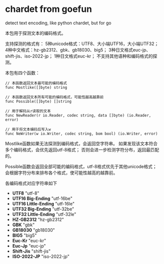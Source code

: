 chardet from goefun
=======

detect text encoding, like python chardet, but for go

本包用于探测文本的编码格式。

支持探测的格式有：
5种unicode格式：UTF8、大小端UTF16，大小端UTF32；
4种中文格式：hz-gb2312、gbk、gb18030、big5；
3种日文格式euc-jp、shift-jis、iso-2022-jp；
1种日文格式euc-kr；
不支持其他语种和编码格式的探测。

本包有四个函数：

	// 本函数返回文本最可能的编码格式
    func Mostlike([]byte) string
	
	// 本函数返回文本所有可能的编码格式，可能性越高越靠前
	func Possible([]byte) []string
	
	// 用于解码从r读取的文本
	func NewReader(r io.Reader, codec string, data []byte) (io.Reader, error) 
	
	// 用于将文本编码后写入w
	func NeWriter(w io.Writer, codec string, bom bool) (io.Writer, error)

Mostlike函数如果无法探测到编码格式，会返回空字符串。
如果发现该文本符合多个编码格式，会优先返回utf-8格式；
否则会进一步检测字符分布，返回最匹配的。

Possible函数会返回全部可能的编码格式，utf-8格式优先于其他unicode格式；
会根据字符分布来排布各个格式，使可能性越高的越靠前。

各编码格式对应字符串如下

* **UTF8**  "utf-8"
* **UTF16 Big-Ending** "utf-16be"
* **UTF16 Little-Ending** "utf-16le"
* **UTF32 Big-Ending** "utf-32be"
* **UTF32 Little-Ending** "utf-32le"
* **HZ-GB2312** "hz-gb2312"
* **GBK** "gbk"
* **GB18030** "gb18030"
* **BIG5** "big5"
* **Euc-Kr** "euc-kr"
* **Euc-Jp** "euc-jp"
* **Shift-Jis** "shift-jis"
* **ISO-2022-JP** "iso-2022-jp"

